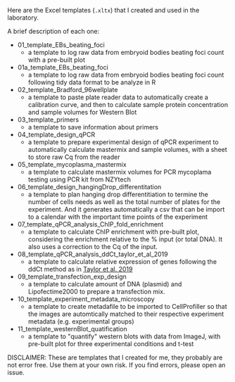 Here are the Excel templates (`.xltx`) that I created and used in the laboratory.

A brief description of each one:
- 01_template_EBs_beating_foci
    - a template to log raw data from embryoid bodies beating foci count with a pre-built plot
- 01a_template_EBs_beating_foci
    - a template to log raw data from embryoid bodies beating foci count following tidy data format to be analyze in R
- 02_template_Bradford_96wellplate
    - a template to paste plate reader data to automatically create a calibration curve, and then to calculate sample protein concentration and sample volumes for Western Blot
- 03_template_primers
    - a template to save information about primers
- 04_template_design_qPCR
    - a template to prepare experimental design of qPCR experiment to automatically calculate mastermix and sample volumes, with a sheet to store raw Cq from the reader
- 05_template_mycoplasma_mastermix
    - a template to calculate mastermix volumes for PCR mycoplama testing using PCR kit from NZYtech
- 06_template_design_hangingDrop_differentitation
    - a template to plan hanging drop differentitiation to termine the number of cells needs as well as the total number of plates for the experiment. And it generates automatically a csv that can be import to a calendar with the important time points of the experiment
- 07_template_qPCR_analysis_ChIP_fold_enrichment
    - a template to calculate ChIP enrichment with pre-built plot, considering the enrichment relative to the % input (or total DNA). It also uses a correction to the Cq of the input.
-  08_template_qPCR_analysis_ddCt_taylor_et_al_2019
   - a template to calculate relative expression of genes following the ddCt method as in [Taylor et al. 2019](https://pubmed.ncbi.nlm.nih.gov/30654913/)
-  09_template_transfection_exp_design
   - a template to calculate amount of DNA (plasmid) and Lipofectime2000 to prepare a transfection mix.
-  10_template_experiment_metadata_microscopy
   - a template to create metadafile to be imported to CellProfiller so that the images are automtically matched to their respective experiment metadata (e.g. experimental groups)
-  11_template_westernBlot_quatification
   - a template to "quantify" western blots with data from ImageJ, with pre-built plot for three experimental conditions and t-test

DISCLAIMER:
These are templates that I created for me, they probably are not error free. Use them at your own risk. If you find errors, please open an issue. 